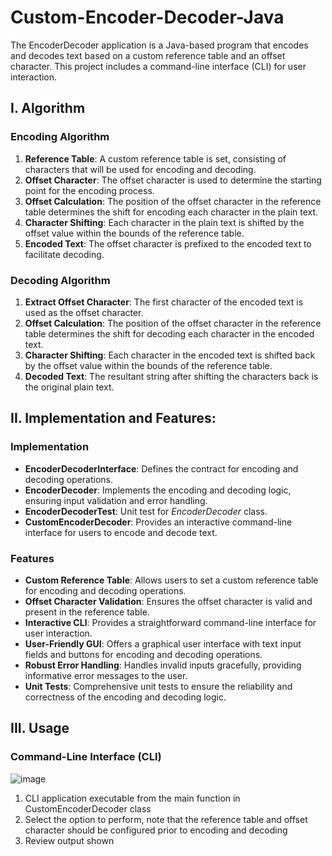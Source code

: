 # Custom-Encoder-Decoder-Java
The EncoderDecoder application is a Java-based program that encodes and decodes text based on a custom reference table and an offset character. This project includes a command-line interface (CLI) for user interaction.

## I. Algorithm
### Encoding Algorithm
1. **Reference Table**: A custom reference table is set, consisting of characters that will be used for encoding and decoding.
2. **Offset Character**: The offset character is used to determine the starting point for the encoding process.
3. **Offset Calculation**: The position of the offset character in the reference table determines the shift for encoding each character in the plain text.
4. **Character Shifting**: Each character in the plain text is shifted by the offset value within the bounds of the reference table.
5. **Encoded Text**: The offset character is prefixed to the encoded text to facilitate decoding.

### Decoding Algorithm
1. **Extract Offset Character**: The first character of the encoded text is used as the offset character.
2. **Offset Calculation**: The position of the offset character in the reference table determines the shift for decoding each character in the encoded text.
3. **Character Shifting**: Each character in the encoded text is shifted back by the offset value within the bounds of the reference table.
4. **Decoded Text**: The resultant string after shifting the characters back is the original plain text.

## II. Implementation and Features:
### Implementation
- **EncoderDecoderInterface**: Defines the contract for encoding and decoding operations.
- **EncoderDecoder**: Implements the encoding and decoding logic, ensuring input validation and error handling.
- **EncoderDecoderTest**: Unit test for _EncoderDecoder_ class.
- **CustomEncoderDecoder**: Provides an interactive command-line interface for users to encode and decode text.

### Features
- **Custom Reference Table**: Allows users to set a custom reference table for encoding and decoding operations.
- **Offset Character Validation**: Ensures the offset character is valid and present in the reference table.
- **Interactive CLI**: Provides a straightforward command-line interface for user interaction.
- **User-Friendly GUI**: Offers a graphical user interface with text input fields and buttons for encoding and decoding operations.
- **Robust Error Handling**: Handles invalid inputs gracefully, providing informative error messages to the user.
- **Unit Tests**: Comprehensive unit tests to ensure the reliability and correctness of the encoding and decoding logic.

## III. Usage
### Command-Line Interface (CLI)
![image](https://github.com/leongjinghao/Custom-Encoder-Decoder-Java/assets/73938217/dd3807b9-437b-48d3-b15c-f1b71f41b6a5)
1. CLI application executable from the main function in CustomEncoderDecoder class
2. Select the option to perform, note that the reference table and offset character should be configured prior to encoding and decoding
3. Review output shown
